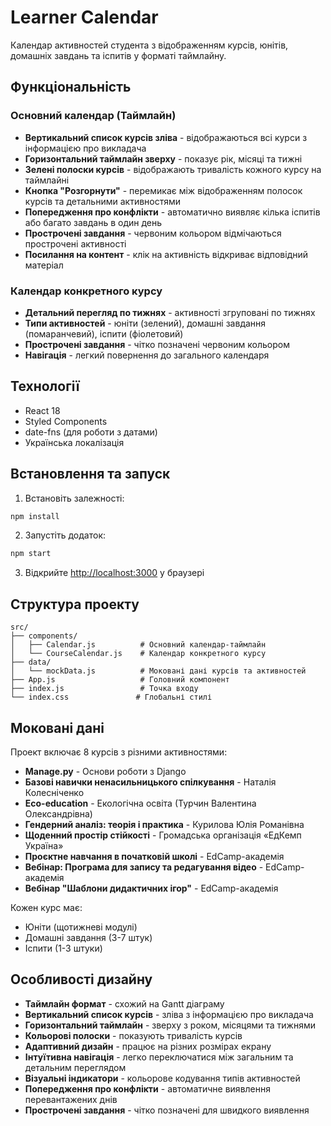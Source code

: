 # Learner Calendar

Календар активностей студента з відображенням курсів, юнітів, домашніх завдань та іспитів у форматі таймлайну.

## Функціональність

### Основний календар (Таймлайн)
- **Вертикальний список курсів зліва** - відображаються всі курси з інформацією про викладача
- **Горизонтальний таймлайн зверху** - показує рік, місяці та тижні
- **Зелені полоски курсів** - відображають тривалість кожного курсу на таймлайні
- **Кнопка "Розгорнути"** - перемикає між відображенням полосок курсів та детальними активностями
- **Попередження про конфлікти** - автоматично виявляє кілька іспитів або багато завдань в один день
- **Прострочені завдання** - червоним кольором відмічаються прострочені активності
- **Посилання на контент** - клік на активність відкриває відповідний матеріал

### Календар конкретного курсу
- **Детальний перегляд по тижнях** - активності згруповані по тижнях
- **Типи активностей** - юніти (зелений), домашні завдання (помаранчевий), іспити (фіолетовий)
- **Прострочені завдання** - чітко позначені червоним кольором
- **Навігація** - легкий повернення до загального календаря

## Технології

- React 18
- Styled Components
- date-fns (для роботи з датами)
- Українська локалізація

## Встановлення та запуск

1. Встановіть залежності:
```bash
npm install
```

2. Запустіть додаток:
```bash
npm start
```

3. Відкрийте [http://localhost:3000](http://localhost:3000) у браузері

## Структура проекту

```
src/
├── components/
│   ├── Calendar.js          # Основний календар-таймлайн
│   └── CourseCalendar.js    # Календар конкретного курсу
├── data/
│   └── mockData.js          # Моковані дані курсів та активностей
├── App.js                   # Головний компонент
├── index.js                 # Точка входу
└── index.css               # Глобальні стилі
```

## Моковані дані

Проект включає 8 курсів з різними активностями:
- **Manage.py** - Основи роботи з Django
- **Базові навички ненасильницького спілкування** - Наталія Колесніченко
- **Eco-education** - Екологічна освіта (Турчин Валентина Олександрівна)
- **Гендерний аналіз: теорія і практика** - Курилова Юлія Романівна
- **Щоденний простір стійкості** - Громадська організація «ЕдКемп Україна»
- **Проєктне навчання в початковій школі** - EdCamp-академія
- **Вебінар: Програма для запису та редагування відео** - EdCamp-академія
- **Вебінар "Шаблони дидактичних ігор"** - EdCamp-академія

Кожен курс має:
- Юніти (щотижневі модулі)
- Домашні завдання (3-7 штук)
- Іспити (1-3 штуки)

## Особливості дизайну

- **Таймлайн формат** - схожий на Gantt діаграму
- **Вертикальний список курсів** - зліва з інформацією про викладача
- **Горизонтальний таймлайн** - зверху з роком, місяцями та тижнями
- **Кольорові полоски** - показують тривалість курсів
- **Адаптивний дизайн** - працює на різних розмірах екрану
- **Інтуїтивна навігація** - легко переключатися між загальним та детальним переглядом
- **Візуальні індикатори** - кольорове кодування типів активностей
- **Попередження про конфлікти** - автоматичне виявлення перевантажених днів
- **Прострочені завдання** - чітко позначені для швидкого виявлення